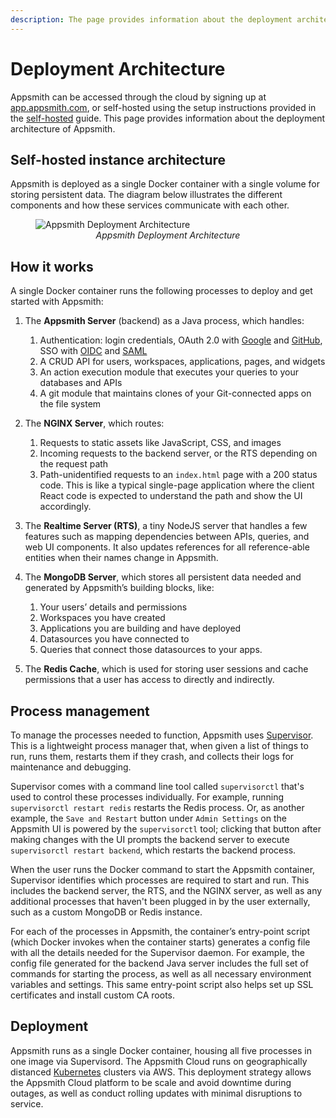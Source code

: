 ```yaml
---
description: The page provides information about the deployment architecture of Appsmith.
---
```

# Deployment Architecture

Appsmith can be accessed through the cloud by signing up at [app.appsmith.com](https://app.appsmith.com/user/sign-up), or self-hosted using the setup instructions provided in the [self-hosted](/getting-started/setup) guide. This page provides information about the deployment architecture of Appsmith.

## Self-hosted instance architecture

Appsmith is deployed as a single Docker container with a single volume for storing persistent data. The diagram below illustrates the different components and how these services communicate with each other.

<figure>
  <img src="/img/Appsmith_Deployment_Architecture.png" style= {{width:"700px", height:"auto"}} alt="Appsmith Deployment Architecture"/>
  <figcaption align = "center"><i>Appsmith Deployment Architecture</i></figcaption>
</figure>

## How it works

A single Docker container runs the following processes to deploy and get started with Appsmith:

1. The **Appsmith Server** (backend) as a Java process, which handles:
    1. Authentication: login credentials, OAuth 2.0 with [Google](/getting-started/setup/instance-configuration/authentication/google-login) and [GitHub](http://localhost:3000/getting-started/setup/instance-configuration/authentication/github-login), SSO with [OIDC](/getting-started/setup/instance-configuration/authentication/openid-connect-oidc) and [SAML](/getting-started/setup/instance-configuration/authentication/security-assertion-markup-language-saml)
    2. A CRUD API for users, workspaces, applications, pages, and widgets
    3. An action execution module that executes your queries to your databases and APIs
    4. A git module that maintains clones of your Git-connected apps on the file system

2. The **NGINX Server**, which routes:
    1. Requests to static assets like JavaScript, CSS, and images
    2. Incoming requests to the backend server, or the RTS depending on the request path
    3. Path-unidentified requests to an `index.html` page with a 200 status code. This is like a typical single-page application where the client React code is expected to understand the path and show the UI accordingly.

3. The **Realtime Server (RTS)**, a tiny NodeJS server that handles a few features such as mapping dependencies between APIs, queries, and web UI components. It also updates references for all reference-able entities when their names change in Appsmith.

4. The **MongoDB Server**, which stores all persistent data needed and generated by Appsmith’s building blocks, like:
    1. Your users’ details and permissions
    2. Workspaces you have created
    3. Applications you are building and have deployed
    4. Datasources you have connected to
    5. Queries that connect those datasources to your apps.

5. The **Redis Cache**, which is used for storing user sessions and cache permissions that a user has access to directly and indirectly.

## Process management

To manage the processes needed to function, Appsmith uses [Supervisor](http://supervisord.org/). This is a lightweight process manager that, when given a list of things to run, runs them, restarts them if they crash, and collects their logs for maintenance and debugging.

Supervisor comes with a command line tool called `supervisorctl` that's used to control these processes individually. For example, running `supervisorctl restart redis` restarts the Redis process. Or, as another example, the `Save and Restart` button under `Admin Settings` on the Appsmith UI is powered by the `supervisorctl` tool; clicking that button after making changes with the UI prompts the backend server to execute `supervisorctl restart backend`, which restarts the backend process.

When the user runs the Docker command to start the Appsmith container, Supervisor identifies which processes are required to start and run. This includes the backend server, the RTS, and the NGINX server, as well as any additional processes that haven't been plugged in by the user externally, such as a custom MongoDB or Redis instance.

For each of the processes in Appsmith, the container’s entry-point script (which Docker invokes when the container starts) generates a config file with all the details needed for the Supervisor daemon. For example, the config file generated for the backend Java server includes the full set of commands for starting the process, as well as all necessary environment variables and settings. This same entry-point script also helps set up SSL certificates and install custom CA roots.

## Deployment

Appsmith runs as a single Docker container, housing all five processes in one image via Supervisord. The Appsmith Cloud runs on geographically distanced [Kubernetes](https://kubernetes.io/docs/concepts/overview/) clusters via AWS. This deployment strategy allows the Appsmith Cloud platform to be scale and avoid downtime during outages, as well as conduct rolling updates with minimal disruptions to service.
